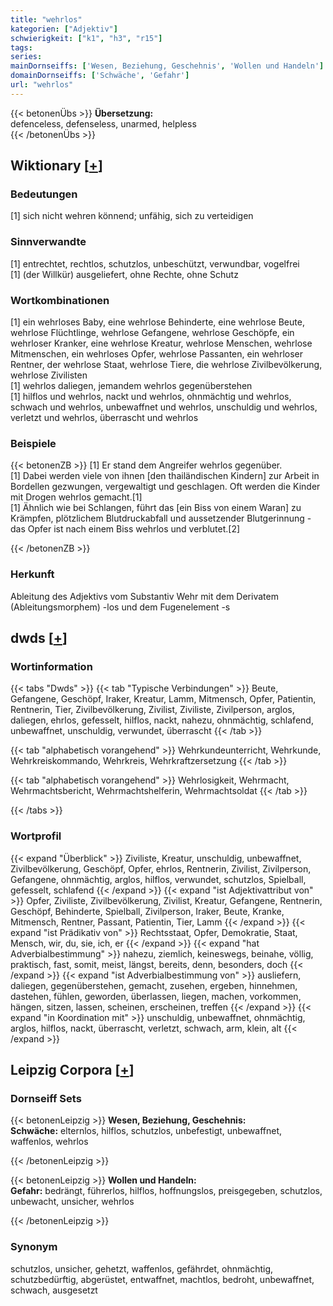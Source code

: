 ```yaml
---
title: "wehrlos"
kategorien: ["Adjektiv"]
schwierigkeit: ["k1", "h3", "r15"]
tags:
series:
mainDornseiffs: ['Wesen, Beziehung, Geschehnis', 'Wollen und Handeln']
domainDornseiffs: ['Schwäche', 'Gefahr']
url: "wehrlos"
---
```


{{< betonenÜbs >}}
**Übersetzung:**  
defenceless, defenseless, unarmed, helpless  
{{< /betonenÜbs >}}

## Wiktionary [[+](https://de.wiktionary.org/wiki/wehrlos)]

### Bedeutungen
[1] sich nicht wehren könnend; unfähig, sich zu verteidigen  

### Sinnverwandte
[1] entrechtet, rechtlos, schutzlos, unbeschützt, verwundbar, vogelfrei  
[1] (der Willkür) ausgeliefert, ohne Rechte, ohne Schutz  

### Wortkombinationen
[1] ein wehrloses Baby, eine wehrlose Behinderte, eine wehrlose Beute, wehrlose Flüchtlinge, wehrlose Gefangene, wehrlose Geschöpfe, ein wehrloser Kranker, eine wehrlose Kreatur, wehrlose Menschen, wehrlose Mitmenschen, ein wehrloses Opfer, wehrlose Passanten, ein wehrloser Rentner, der wehrlose Staat, wehrlose Tiere, die wehrlose Zivilbevölkerung, wehrlose Zivilisten  
[1] wehrlos daliegen, jemandem wehrlos gegenüberstehen  
[1] hilflos und wehrlos, nackt und wehrlos, ohnmächtig und wehrlos, schwach und wehrlos, unbewaffnet und wehrlos, unschuldig und wehrlos, verletzt und wehrlos, überrascht und wehrlos  

### Beispiele
{{< betonenZB >}}
[1] Er stand dem Angreifer wehrlos gegenüber.  
[1] Dabei werden viele von ihnen [den thailändischen Kindern] zur Arbeit in Bordellen gezwungen, vergewaltigt und geschlagen. Oft werden die Kinder mit Drogen wehrlos gemacht.[1]  
[1] Ähnlich wie bei Schlangen, führt das [ein Biss von einem Waran] zu Krämpfen, plötzlichem Blutdruckabfall und aussetzender Blutgerinnung - das Opfer ist nach einem Biss wehrlos und verblutet.[2]  

{{< /betonenZB >}}
### Herkunft
Ableitung des Adjektivs vom Substantiv Wehr mit dem Derivatem (Ableitungsmorphem) -los und dem Fugenelement -s  



## dwds [[+](https://www.dwds.de/wb/wehrlos)]

### Wortinformation
{{< tabs "Dwds" >}}
{{< tab "Typische Verbindungen" >}}
Beute, Gefangene, Geschöpf, Iraker, Kreatur, Lamm, Mitmensch, Opfer, Patientin, Rentnerin, Tier, Zivilbevölkerung, Zivilist, Ziviliste, Zivilperson, arglos, daliegen, ehrlos, gefesselt, hilflos, nackt, nahezu, ohnmächtig, schlafend, unbewaffnet, unschuldig, verwundet, überrascht
{{< /tab >}}

{{< tab "alphabetisch vorangehend" >}}
Wehrkundeunterricht, Wehrkunde, Wehrkreiskommando, Wehrkreis, Wehrkraftzersetzung
{{< /tab >}}

{{< tab "alphabetisch vorangehend" >}}
Wehrlosigkeit, Wehrmacht, Wehrmachtsbericht, Wehrmachtshelferin, Wehrmachtsoldat
{{< /tab >}}

{{< /tabs >}}

### Wortprofil
{{< expand "Überblick" >}} Ziviliste, Kreatur, unschuldig, unbewaffnet, Zivilbevölkerung, Geschöpf, Opfer, ehrlos, Rentnerin, Zivilist, Zivilperson, Gefangene, ohnmächtig, arglos, hilflos, verwundet, schutzlos, Spielball, gefesselt, schlafend {{< /expand >}}
{{< expand "ist Adjektivattribut von" >}} Opfer, Ziviliste, Zivilbevölkerung, Zivilist, Kreatur, Gefangene, Rentnerin, Geschöpf, Behinderte, Spielball, Zivilperson, Iraker, Beute, Kranke, Mitmensch, Rentner, Passant, Patientin, Tier, Lamm {{< /expand >}}
{{< expand "ist Prädikativ von" >}} Rechtsstaat, Opfer, Demokratie, Staat, Mensch, wir, du, sie, ich, er {{< /expand >}}
{{< expand "hat Adverbialbestimmung" >}} nahezu, ziemlich, keineswegs, beinahe, völlig, praktisch, fast, somit, meist, längst, bereits, denn, besonders, doch {{< /expand >}}
{{< expand "ist Adverbialbestimmung von" >}} ausliefern, daliegen, gegenüberstehen, gemacht, zusehen, ergeben, hinnehmen, dastehen, fühlen, geworden, überlassen, liegen, machen, vorkommen, hängen, sitzen, lassen, scheinen, erscheinen, treffen {{< /expand >}}
{{< expand "in Koordination mit" >}} unschuldig, unbewaffnet, ohnmächtig, arglos, hilflos, nackt, überrascht, verletzt, schwach, arm, klein, alt {{< /expand >}}

## Leipzig Corpora [[+](https://corpora.uni-leipzig.de/en/res?word=wehrlos&corpusId=deu_newscrawl-public_2018)]

### Dornseiff Sets
{{< betonenLeipzig >}}
**Wesen, Beziehung, Geschehnis:**  
**Schwäche:** elternlos, hilflos, schutzlos, unbefestigt, unbewaffnet, waffenlos, wehrlos  

{{< /betonenLeipzig >}}


{{< betonenLeipzig >}}
**Wollen und Handeln:**  
**Gefahr:** bedrängt, führerlos, hilflos, hoffnungslos, preisgegeben, schutzlos, unbewacht, unsicher, wehrlos  

{{< /betonenLeipzig >}}

### Synonym
schutzlos, unsicher, gehetzt, waffenlos, gefährdet, ohnmächtig, schutzbedürftig, abgerüstet, entwaffnet, machtlos, bedroht, unbewaffnet, schwach, ausgesetzt

